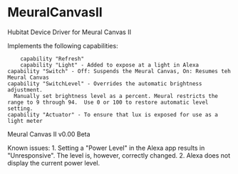 # MeuralCanvasII
Hubitat Device Driver for Meural Canvas II

Implements the following capabilities:

		capability "Refresh"
		capability "Light" - Added to expose at a light in Alexa
    capability "Switch" - Off: Suspends the Meural Canvas, On: Resumes teh Meural Canvas
    capability "SwitchLevel" - Overrides the automatic brightness adjustment.
      Manually set brightness level as a percent. Meural restricts the range to 9 through 94.  Use 0 or 100 to restore automatic level setting.
    capability "Actuator" - To ensure that lux is exposed for use as a light meter

Meural Canvas II v0.00 Beta

  Known issues:
    1. Setting a "Power Level" in the Alexa app results in "Unresponsive".  The level is, however, correctly changed.
    2. Alexa does not display the current power level.
